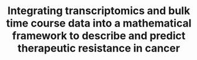 ---
title: "Integrating transcriptomics and bulk time course data into a mathematical framework to describe and predict therapeutic resistance in cancer"
authors: ['Johnson, K.', 'Howard, G.', 'Morgan, D.', 'Brenner, E.', 'Gardner, A.', 'Durrett, R.', 'Mo, W.', "Al'Khafaji, A.", 'Sontag, E.', 'Jarrett, A.', 'Yankeelov, T.', 'Brock, A.']
journal: "Physical Biology"
month: "nov"
year: "2020"
doi: "10.1088/1478-3975/abb09c"
id: "Johnson2020"
---